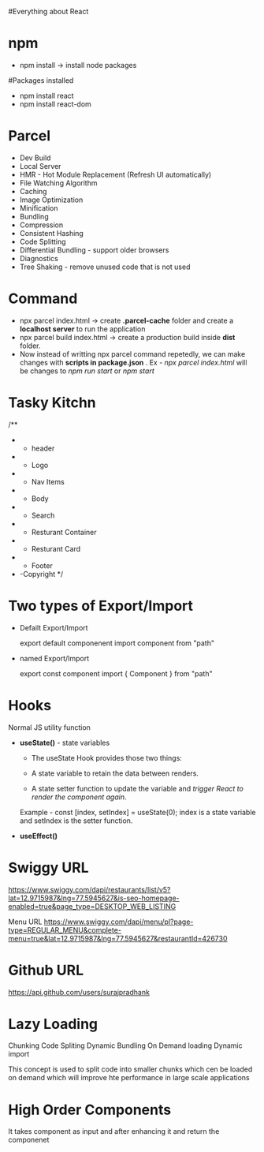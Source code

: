 #Everything about React

# npm
- npm install -> install node packages

#Packages installed 
- npm install react
- npm install react-dom

# Parcel
- Dev Build
- Local Server
- HMR - Hot Module Replacement (Refresh UI automatically)
- File Watching Algorithm
- Caching
- Image Optimization
- Minification
- Bundling
- Compression
- Consistent Hashing
- Code Splitting
- Differential Bundling - support older browsers
- Diagnostics
- Tree Shaking - remove unused code that is not used

# Command
 - npx parcel index.html -> create **.parcel-cache** folder and create a **localhost server** to run the application
 - npx parcel build index.html -> create a production build inside **dist** folder.
 -  Now instead of writting npx parcel command repetedly, we can make changes with **scripts in package.json** .
  Ex - *npx parcel index.html* will be changes to *npm run start* or *npm start*


# Tasky Kitchn
 /**
 * * header
 *  - Logo
 *  - Nav Items
 * * Body
 *  - Search
 *  - Resturant Container
 *    - Resturant Card
 * * Footer
 *  -Copyright
 */
  
# Two types of Export/Import

- Defailt Export/Import
  
  export default componenent
  import component from "path"

- named Export/Import

  export const component
  import { Component } from "path"

# Hooks
 Normal JS utility function

 - **useState()** - state variables 
    
    * The useState Hook provides those two things:

    * A state variable to retain the data between renders.
    * A state setter function to update the variable and *trigger React to render the component again*.
  
    Example - const [index, setIndex] = useState(0);
              index is a state variable and setIndex is the setter function.

 - **useEffect()**
  
# Swiggy URL
https://www.swiggy.com/dapi/restaurants/list/v5?lat=12.9715987&lng=77.5945627&is-seo-homepage-enabled=true&page_type=DESKTOP_WEB_LISTING 

Menu URL
https://www.swiggy.com/dapi/menu/pl?page-type=REGULAR_MENU&complete-menu=true&lat=12.9715987&lng=77.5945627&restaurantId=426730

# Github URL
https://api.github.com/users/surajpradhank

# Lazy Loading
Chunking
Code Spliting
Dynamic Bundling
On Demand loading
Dynamic import

This concept is used to split code into smaller chunks which cen be loaded on demand which will improve hte performance in large scale applications

# High Order Components
It takes component as input and after enhancing it and return the componenet

